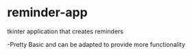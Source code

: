 # reminder-app
tkinter application that creates reminders

-Pretty Basic and can be adapted to provide more functionality
